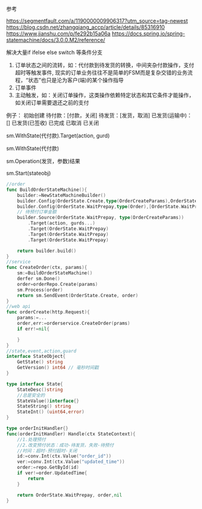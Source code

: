 参考

https://segmentfault.com/a/1190000009906317?utm_source=tag-newest
https://blog.csdn.net/zhangqiang_accp/article/details/85316910
https://www.jianshu.com/p/fe292b15a06a
https://docs.spring.io/spring-statemachine/docs/3.0.0.M2/reference/


解决大量if ifelse else switch 等条件分支
1. 订单状态之间的流转，如：代付款到待发货的转换，中间夹杂付款操作，支付超时等触发事件, 现实的订单业务往往不是简单的FSM而是复杂交错的业务流程，“状态”也只是沦为客户(端)的某个操作指导
2. 订单事件
3. 主动触发，如：关闭订单操作，这类操作依赖特定状态和其它条件才能操作，如关闭订单需要退还之前的支付

例子：
初始创建
待付款：[付款，关闭]
待发货：[发货，取消]
已发货(运输中)：[]
已发货(已签收)
已完成
已取消
已关闭


sm.WithState(代付款).Target(action, gurd)

sm.WithState(代付款)

sm.Operation(发货，参数)结果

sm.Start(stateobj)

```go
//order
func BuildOrderStateMachine(){
    builder:=NewStateMachineBuilder()
    builder.Config(OrderState.Create,type(OrderCreateParams),OrderState.WaitPrepay,type(OrderCreateParams),func(ctx,interface{})(interface{},error))
    builder.Config(OrderState.WaitPrepay,type(Order),[OrderState.WaitPrepay,OrderState.Other...],type(OrderCreateParams),func(ctx,interface{})(interface{},error))
    // 待预付订单金额
    builder.Source(OrderState.WaitPrepay, type(OrderCreateParams))
        .Target(action, gurds...)
        .Target(OrderState.WaitPrepay)
        .Target(OrderState.WaitPrepay)
        .Target(OrderState.WaitPrepay)

    return builder.build()
}
//service
func CreateOrder(ctx, params){
    sm:=BuildOrderStateMachine()
    derfer sm.Done()
    order=orderRepo.Create(params)
    sm.Process(order)
    return sm.SendEvent(OrderState.Create, order)
}
//web api
func orderCreate(http.Request){
    params:=...
    order,err:=orderservice.CreateOrder(prams)
    if err!=nil{

    }
}
//state,event,action,guard
interface StateObject{
    GetState() string
    GetVersion() int64 // 毫秒时间戳
}

type interface State{
    StateDesc()string
    //总是安全的
    StateValue()interface{}
    StateString() string
    StateInt() (uint64,error)
}

type orderInitHandler{}
func(orderInitHandler) Handle(ctx StateContext){
    //1.处理预付
    //2.改变预付状态：成功-待发货，失败-待预付
    //时间：超时-预付超时-关闭
    id:=conv.Int(ctx.Value("order_id"))
    ver:=conv.Int(ctx.Value("updated_time"))
    order:=repo.GetById(id)
    if ver!=order.UpdatedTime{
        return
    }

    return OrderState.WaitPrepay, order,nil
}

```